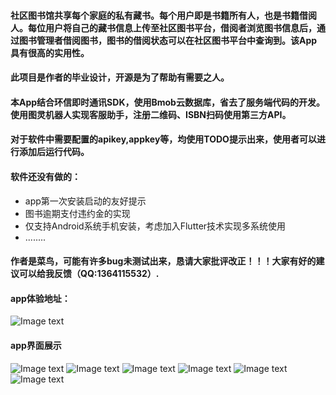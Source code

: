 #### 社区图书馆共享每个家庭的私有藏书。每个用户即是书籍所有人，也是书籍借阅人。每位用户将自己的藏书信息上传至社区图书平台，借阅者浏览图书信息后，通过图书管理者借阅图书，图书的借阅状态可以在社区图书平台中查询到。该App具有很高的实用性。
#### 此项目是作者的毕业设计，开源是为了帮助有需要之人。
#### 本App结合环信即时通讯SDK，使用Bmob云数据库，省去了服务端代码的开发。使用图灵机器人实现客服助手，注册二维码、ISBN扫码使用第三方API。
#### 对于软件中需要配置的apikey,appkey等，均使用TODO提示出来，使用者可以进行添加后运行代码。
#### 软件还没有做的：
* app第一次安装启动的友好提示
* 图书逾期支付违约金的实现
* 仅支持Android系统手机安装，考虑加入Flutter技术实现多系统使用
* ........
#### 作者是菜鸟，可能有许多bug未测试出来，恳请大家批评改正！！！大家有好的建议可以给我反馈（QQ:1364115532）.
#### app体验地址：
![Image text](https://www.yanghujun.com/upload/2020/06/download-853a1fc658cd469ab9ffc32d4e1ac072.png)
#### app界面展示
![Image text](https://www.yanghujun.com/upload/2020/06/login-6b965a86277640bf9b5784ffa3172881.jpg)
![Image text](https://www.yanghujun.com/upload/2020/06/book-bd32ba8e4a4a40e7889090eef21094da.jpg)
![Image text](https://github.com/Stephen-hj/CommunityLibrary/blob/master/images/my.jpg)
![Image text](https://github.com/Stephen-hj/CommunityLibrary/blob/master/images/register.jpg)
![Image text](https://github.com/Stephen-hj/CommunityLibrary/blob/master/images/entry.jpg)
![Image text](https://github.com/Stephen-hj/CommunityLibrary/blob/master/images/contacts.jpg)
